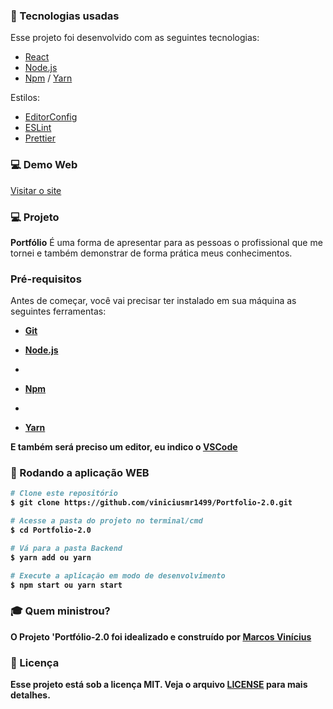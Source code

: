 ### :rocket: Tecnologias usadas

Esse projeto foi desenvolvido com as seguintes tecnologias:

+ [React](https://pt-b.reactjs.org/)
+ [Node.js](https://nodejs.org/en/)
+ [Npm](https://www.npmjs.com/get-npm) / [Yarn](https://classic.yarnpkg.com/en/docs/install/#debian-stable)

Estilos:
+ [EditorConfig](https://editorconfig.org/)
+ [ESLint](https://eslint.org/)
+ [Prettier](https://prettier.io/)

### 💻 Demo Web

[Visitar o site](http://viniciusmr1499.github.io/Portfolio-2.0)

### 💻 Projeto
<b>Portfólio</b> É uma forma de apresentar para as pessoas o profissional que me tornei e também demonstrar de forma prática meus conhecimentos.

### Pré-requisitos
Antes de começar, você vai precisar ter instalado em sua máquina as seguintes ferramentas:

+ <b>[Git](https://git-scm.com)</b>

+ <b>[Node.js](https://nodejs.org/en/)</b>
+ 
+ <b>[Npm](https://www.npmjs.com/get-npm)<b>
+ 
+ <b>[Yarn](https://classic.yarnpkg.com/en/docs/install/#debian-stable)<b>

E também será preciso um editor, eu indico o <b>[VSCode](https://code.visualstudio.com/)</b>

### 🧭 Rodando a aplicação WEB

```bash
# Clone este repositório
$ git clone https://github.com/viniciusmr1499/Portfolio-2.0.git

# Acesse a pasta do projeto no terminal/cmd
$ cd Portfolio-2.0

# Vá para a pasta Backend
$ yarn add ou yarn

# Execute a aplicação em modo de desenvolvimento
$ npm start ou yarn start

```

### :mortar_board: Quem ministrou?

O Projeto 'Portfólio-2.0 foi idealizado e construído por [Marcos Vinícius](https://github.com/viniciusmr1499)


### :memo: Licença

Esse projeto está sob a licença MIT. Veja o arquivo [LICENSE](LICENSE) para mais detalhes.